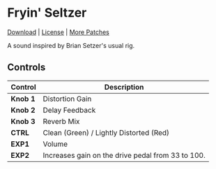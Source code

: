 # Fryin' Seltzer

[Download](https://github.com/markfeit/ampero/raw/master/patches/Fryin'-Seltzer.prst) | [License](README.md#License) | [More Patches](https://github.com/markfeit/ampero/tree/master/patches)

A sound inspired by Brian Setzer's usual rig.

## Controls

| Control | Description |
| ------- | ----------- |
| **Knob 1** | Distortion Gain |
| **Knob 2** | Delay Feedback |
| **Knob 3** | Reverb Mix |
| **CTRL** | Clean (Green) / Lightly Distorted (Red) |
| **EXP1** | Volume |
| **EXP2** | Increases gain on the drive pedal from 33 to 100. |
